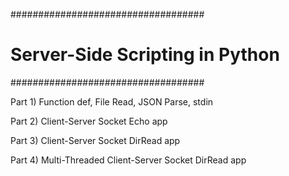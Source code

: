 ###################################
# Server-Side Scripting in Python #
###################################

Part 1) Function def, File Read, JSON Parse, stdin

Part 2) Client-Server Socket Echo app

Part 3) Client-Server Socket DirRead app

Part 4) Multi-Threaded Client-Server Socket DirRead app

